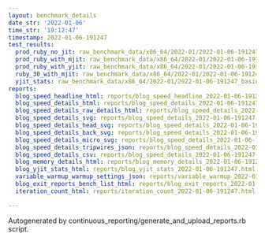 ```yaml
---
layout: benchmark_details
date_str: '2022-01-06'
time_str: '19:12:47'
timestamp: 2022-01-06-191247
test_results:
  prod_ruby_no_jit: raw_benchmark_data/x86_64/2022-01/2022-01-06-191247_basic_benchmark_prod_ruby_no_jit.json
  prod_ruby_with_mjit: raw_benchmark_data/x86_64/2022-01/2022-01-06-191247_basic_benchmark_prod_ruby_with_mjit.json
  prod_ruby_with_yjit: raw_benchmark_data/x86_64/2022-01/2022-01-06-191247_basic_benchmark_prod_ruby_with_yjit.json
  ruby_30_with_mjit: raw_benchmark_data/x86_64/2022-01/2022-01-06-191247_basic_benchmark_ruby_30_with_mjit.json
  yjit_stats: raw_benchmark_data/x86_64/2022-01/2022-01-06-191247_basic_benchmark_yjit_stats.json
reports:
  blog_speed_headline_html: reports/blog_speed_headline_2022-01-06-191247.html
  blog_speed_details_html: reports/blog_speed_details_2022-01-06-191247.html
  blog_speed_details_raw_details_html: reports/blog_speed_details_2022-01-06-191247.raw_details.html
  blog_speed_details_svg: reports/blog_speed_details_2022-01-06-191247.svg
  blog_speed_details_head_svg: reports/blog_speed_details_2022-01-06-191247.head.svg
  blog_speed_details_back_svg: reports/blog_speed_details_2022-01-06-191247.back.svg
  blog_speed_details_micro_svg: reports/blog_speed_details_2022-01-06-191247.micro.svg
  blog_speed_details_tripwires_json: reports/blog_speed_details_2022-01-06-191247.tripwires.json
  blog_speed_details_csv: reports/blog_speed_details_2022-01-06-191247.csv
  blog_memory_details_html: reports/blog_memory_details_2022-01-06-191247.html
  blog_yjit_stats_html: reports/blog_yjit_stats_2022-01-06-191247.html
  variable_warmup_warmup_settings_json: reports/variable_warmup_2022-01-06-191247.warmup_settings.json
  blog_exit_reports_bench_list_html: reports/blog_exit_reports_2022-01-06-191247.bench_list.html
  iteration_count_html: reports/iteration_count_2022-01-06-191247.html

---
```

Autogenerated by continuous_reporting/generate_and_upload_reports.rb script.
